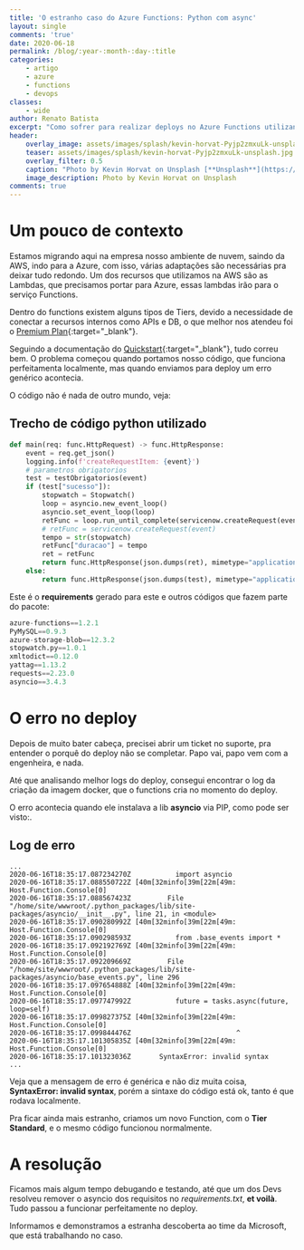 ```yaml
---
title: 'O estranho caso do Azure Functions: Python com async'
layout: single
comments: 'true'
date: 2020-06-18
permalink: /blog/:year-:month-:day-:title
categories: 
    - artigo
    - azure
    - functions
    - devops
classes: 
    - wide
author: Renato Batista
excerpt: "Como sofrer para realizar deploys no Azure Functions utilizando Python"
header:
    overlay_image: assets/images/splash/kevin-horvat-Pyjp2zmxuLk-unsplash.jpg
    teaser: assets/images/splash/kevin-horvat-Pyjp2zmxuLk-unsplash.jpg
    overlay_filter: 0.5
    caption: "Photo by Kevin Horvat on Unsplash [**Unsplash**](https://unsplash.com/@hidd3n?utm_source=unsplash&utm_medium=referral&utm_content=creditCopyText)"
    image_description: Photo by Kevin Horvat on Unsplash
comments: true
---
```

# Um pouco de contexto
Estamos migrando aqui na empresa nosso ambiente de nuvem, saindo da AWS, indo para a Azure, com isso, várias adaptações são necessárias pra deixar tudo redondo. 
Um dos recursos que utilizamos na AWS são as Lambdas, que precisamos portar para Azure, essas lambdas irão para o serviço Functions.

Dentro do functions existem alguns tipos de Tiers, devido a necessidade de conectar a recursos internos como APIs e DB, o que melhor nos atendeu foi o [Premium Plan](https://docs.microsoft.com/en-us/azure/azure-functions/functions-premium-plan){:target="_blank"}.

Seguindo a documentação do [Quickstart](https://docs.microsoft.com/en-us/azure/azure-functions/functions-create-first-function-vs-code?pivots=programming-language-python){:target="_blank"}, tudo correu bem.
O problema começou quando portamos nosso código, que funciona perfeitamenta localmente, mas quando enviamos para deploy um erro genérico acontecia.

O código não é nada de outro mundo, veja:
## Trecho de código python utilizado

```python
def main(req: func.HttpRequest) -> func.HttpResponse:
    event = req.get_json()
    logging.info(f'createRequestItem: {event}')
    # parametros obrigatorios
    test = testObrigatorios(event)
    if (test["sucesso"]):
        stopwatch = Stopwatch()
        loop = asyncio.new_event_loop()
        asyncio.set_event_loop(loop)
        retFunc = loop.run_until_complete(servicenow.createRequest(event))
        # retFunc = servicenow.createRequest(event)
        tempo = str(stopwatch)
        retFunc["duracao"] = tempo
        ret = retFunc
        return func.HttpResponse(json.dumps(ret), mimetype="application/json")
    else:
        return func.HttpResponse(json.dumps(test), mimetype="application/json")
```

Este é o **requirements** gerado para este e outros códigos que fazem parte do pacote:

```python
azure-functions==1.2.1
PyMySQL==0.9.3
azure-storage-blob==12.3.2
stopwatch.py==1.0.1
xmltodict==0.12.0
yattag==1.13.2
requests==2.23.0
asyncio==3.4.3
```

# O erro no deploy

Depois de muito bater cabeça, precisei abrir um ticket no suporte, pra entender o porquê do deploy não se completar. Papo vai, papo vem com a engenheira, e nada.

Até que analisando melhor logs do deploy, consegui encontrar o log da criação da imagem docker, que o functions cria no momento do deploy.

O erro acontecia quando ele instalava a lib **asyncio** via PIP, como pode ser visto:.
## Log de erro
```shell
...
2020-06-16T18:35:17.087234270Z           import asyncio
2020-06-16T18:35:17.088550722Z [40m[32minfo[39m[22m[49m: Host.Function.Console[0]
2020-06-16T18:35:17.088567423Z         File "/home/site/wwwroot/.python_packages/lib/site-packages/asyncio/__init__.py", line 21, in <module>
2020-06-16T18:35:17.090280992Z [40m[32minfo[39m[22m[49m: Host.Function.Console[0]
2020-06-16T18:35:17.090298593Z           from .base_events import *
2020-06-16T18:35:17.092192769Z [40m[32minfo[39m[22m[49m: Host.Function.Console[0]
2020-06-16T18:35:17.092209669Z         File "/home/site/wwwroot/.python_packages/lib/site-packages/asyncio/base_events.py", line 296
2020-06-16T18:35:17.097654888Z [40m[32minfo[39m[22m[49m: Host.Function.Console[0]
2020-06-16T18:35:17.097747992Z           future = tasks.async(future, loop=self)
2020-06-16T18:35:17.099827375Z [40m[32minfo[39m[22m[49m: Host.Function.Console[0]
2020-06-16T18:35:17.099844476Z                          ^
2020-06-16T18:35:17.101305835Z [40m[32minfo[39m[22m[49m: Host.Function.Console[0]
2020-06-16T18:35:17.101323036Z       SyntaxError: invalid syntax
...
```

Veja que a mensagem de erro é genérica e não diz muita coisa, **SyntaxError: invalid syntax**, porém a sintaxe do código está ok, tanto é que rodava localmente.

Pra ficar ainda mais estranho, criamos um novo Function, com o **Tier Standard**, e o mesmo código funcionou normalmente.

# A resolução

Ficamos mais algum tempo debugando e testando, até que um dos Devs resolveu remover o asyncio dos requisitos no *requirements.txt*, **et voilà**. Tudo passou a funcionar perfeitamente no deploy.

Informamos e demonstramos a estranha descoberta ao time da Microsoft, que está trabalhando no caso. 